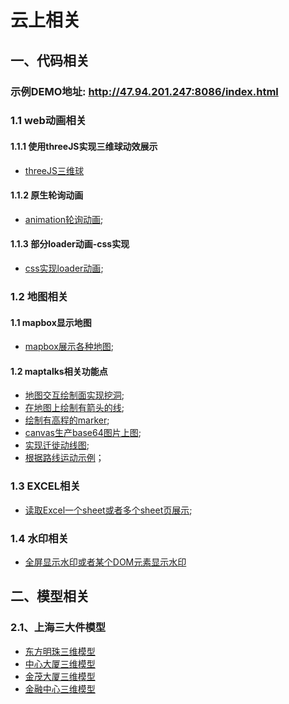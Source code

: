 # 云上相关
## 一、代码相关
###  示例DEMO地址: http://47.94.201.247:8086/index.html
### 1.1 web动画相关
#### 1.1.1 使用threeJS实现三维球动效展示
- [threeJS三维球](./code/animationEffects/3DEarth.html)
#### 1.1.2 原生轮询动画
- [animation轮询动画](./code/animationEffects/carousel.html);
#### 1.1.3 部分loader动画-css实现
- [css实现loader动画](./code/animationEffects/loaders.html);
### 1.2 地图相关
#### 1.1 mapbox显示地图
- [mapbox展示各种地图](./code/map/mapBox/mapBox.html);
#### 1.2 maptalks相关功能点
- [地图交互绘制面实现挖洞](./code/map/mapTalks/cxAndExcavation.html);
- [在地图上绘制有箭头的线](./code/map/mapTalks/drawLIneWithArrow.html);
- [绘制有高程的marker](./code/map/mapTalks/markerWithAltitude.html);
- [canvas生产base64图片上图](./code/map/mapTalks/markerWithCanvasImage.html);
- [实现迁徙动线图](./code/map/mapTalks/ODLayer.html);
- [根据路线运动示例](./code/map/mapTalks/routeplayer.html)；
### 1.3 EXCEL相关
- [读取Excel一个sheet或者多个sheet页展示](./code/fileParse/parseExcel.html);
### 1.4 水印相关
- [全屏显示水印或者某个DOM元素显示水印](./code/waterMask/addWatherMark.html)
## 二、模型相关
### 2.1、上海三大件模型
- [东方明珠三维模型](./models/sh_building_models/dfmz.glb)
- [中心大厦三维模型](./models/sh_building_models)
- [金茂大厦三维模型](./models/sh_building_models)
- [金融中心三维模型](./models/sh_building_models)